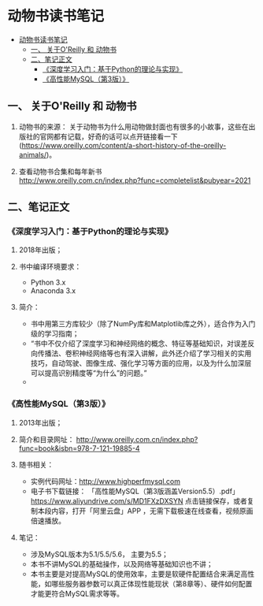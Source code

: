# 动物书读书笔记


<!-- @import "[TOC]" {cmd="toc" depthFrom=1 depthTo=6 orderedList=false} -->

<!-- code_chunk_output -->

- [动物书读书笔记](#动物书读书笔记)
  - [一、 关于O'Reilly 和 动物书](#一-关于oreilly-和-动物书)
  - [二、笔记正文](#二-笔记正文)
    - [《深度学习入门：基于Python的理论与实现》](#深度学习入门基于python的理论与实现)
    - [《高性能MySQL（第3版）》](#高性能mysql第3版)

<!-- /code_chunk_output -->


## 一、 关于O'Reilly 和 动物书
1. 动物书的来源：
  关于动物书为什么用动物做封面也有很多的小故事，这些在出版社的官网都有记载，好奇的话可以点开链接看一下(https://www.oreilly.com/content/a-short-history-of-the-oreilly-animals/)。

2. 查看动物书合集和每年新书  
    http://www.oreilly.com.cn/index.php?func=completelist&pubyear=2021

## 二、笔记正文

### 《深度学习入门：基于Python的理论与实现》
1. 2018年出版；

2. 书中编译环境要求：
    + Python 3.x
    + Anaconda 3.x

3. 简介：
    + 书中用第三方库较少（除了NumPy库和Matplotlib库之外），适合作为入门级的学习指南；
    + “书中不仅介绍了深度学习和神经网络的概念、特征等基础知识，对误差反向传播法、卷积神经网络等也有深入讲解，此外还介绍了学习相关的实用技巧，自动驾驶、图像生成、强化学习等方面的应用，以及为什么加深层可以提高识别精度等“为什么”的问题。”
    + 


### 《高性能MySQL（第3版）》
1. 2013年出版；

2. 简介和目录网址：
  http://www.oreilly.com.cn/index.php?func=book&isbn=978-7-121-19885-4

3. 随书相关：
    + 实例代码网址：http://www.highperfmysql.com
    + 电子书下载链接：
      「高性能MySQL（第3版涵盖Version5.5）.pdf」https://www.aliyundrive.com/s/MD1FXzDXSYN
点击链接保存，或者复制本段内容，打开「阿里云盘」APP ，无需下载极速在线查看，视频原画倍速播放。

4. 笔记：
    + 涉及MySQL版本为5.1/5.5/5.6， 主要为5.5；
    + 本书不讲MySQL的基础操作，以及网络等基础知识也不讲；
    + 本书主要是对提高MySQL的使用效率，主要是软硬件配置结合来满足高性能，如哪些服务器参数可以真正体现性能现状（第8章等）、硬件如何配置才能更符合MySQL需求等等。






